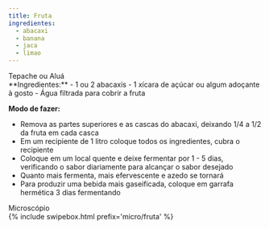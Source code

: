 ```yaml
---
title: Fruta
ingredientes:
  - abacaxi
  - banana
  - jaca
  - limao
---
```

<div class="content-receita" markdown="1" data-slug="{{ page.slug }}">
<div class="content-title">Tepache ou Aluá</div>
**Ingredientes:**
- 1 ou 2 abacaxis
- 1 xícara de açúcar ou algum adoçante à gosto
- Água filtrada para cobrir a fruta

**Modo de fazer:**
- Remova as partes superiores e as cascas do abacaxi, deixando 1/4 a 1/2 da fruta em cada casca
- Em um recipiente de 1 litro coloque todos os ingredientes, cubra o recipiente
- Coloque em um local quente e deixe fermentar por 1 - 5 dias, verificando o sabor diariamente para alcançar o sabor desejado
- Quanto mais fermenta, mais efervescente e azedo se tornará
- Para produzir uma bebida mais gaseificada, coloque em garrafa hermética 3 dias fermentando
</div>

<div class="content-mapa" markdown="1" data-slug="{{ page.slug }}">
<div class="content-title">Microscópio</div>
  {% include swipebox.html prefix='micro/fruta' %}
</div>
